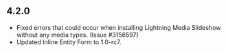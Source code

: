 ## 4.2.0
* Fixed errors that could occur when installing Lightning Media Slideshow without any media types. (Issue #3156597)
* Updated Inline Entity Form to 1.0-rc7.
